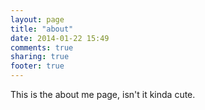 ```yaml
---
layout: page
title: "about"
date: 2014-01-22 15:49
comments: true
sharing: true
footer: true
---
```


This is the about me page, isn't it kinda cute. 